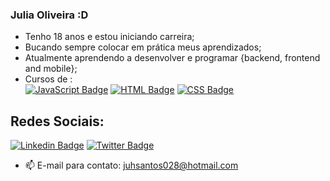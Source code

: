 ### Julia Oliveira :D
- Tenho 18 anos e estou iniciando carreira;
- Bucando sempre colocar em prática meus aprendizados;
- Atualmente aprendendo a desenvolver e programar {backend, frontend and mobile};
- Cursos de :  
[![JavaScript Badge](https://img.shields.io/badge/-JavaScript-000?style=flat-logo=JavaScript&logoColor=white&link=https://developer.mozilla.org/en-US/docs/Web/JavaScript)](https://developer.mozilla.org/en-US/docs/Web/JavaScript) 
[![HTML Badge](https://img.shields.io/badge/-HTML-orange?style=flat-CIRCLE&logo=html&logoColor=white&link=https://www.w3.org/html/)](https://www.w3.org/html/)
[![CSS Badge](https://img.shields.io/badge/-CSS-blue?style=flat-CIRCLE&logo=css&logoColor=white&link=https://www.w3schools.com/css/)](https://www.w3schools.com/css/)



## Redes Sociais:
[![Linkedin Badge](https://img.shields.io/badge/-LinkedIn-blue?style=flat-circle&logo=Linkedin&logoColor=white&link=https://www.linkedin.com/in/julia-oliveira-santos/)](https://www.linkedin.com/in/julia-oliveira-santos/)
[![Twitter Badge](https://img.shields.io/badge/-Twitter-1ca0f1?style=flat-CIRCLE&labelColor=1ca0f1&logo=twitter&logoColor=white&link=https://twitter.com/juhsantos0282)](https://twitter.com/juhsantos0282)

- 📫 E-mail para contato: juhsantos028@hotmail.com

<!--
**OliveiraSjulia/Oliveirasjulia** is a ✨ _special_ ✨ repository because its `README.md` (this file) appears on your GitHub profile.

Here are some ideas to get you started:

- 🔭 I’m currently working on ...
- 🌱 I’m currently learning ...
- 👯 I’m looking to collaborate on ...
- 🤔 I’m looking for help with ...
- 💬 Ask me about ...
- 📫 How to reach me: ...
- 😄 Pronouns: ...
- ⚡ Fun fact: ...
-->
